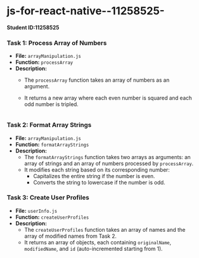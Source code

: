 # js-for-react-native--11258525-


**Student ID:11258525** 


### Task 1: Process Array of Numbers
- **File:** `arrayManipulation.js`
- **Function:** `processArray`
- **Description:** 
  - The `processArray` function takes an array of numbers as an argument.
  - It returns a new array where each even number is squared and each odd number is tripled.
 
    ```

### Task 2: Format Array Strings
- **File:** `arrayManipulation.js`
- **Function:** `formatArrayStrings`
- **Description:**
  - The `formatArrayStrings` function takes two arrays as arguments: an array of strings and an array of numbers processed by `processArray`.
  - It modifies each string based on its corresponding number:
    - Capitalizes the entire string if the number is even.
    - Converts the string to lowercase if the number is odd.
  

### Task 3: Create User Profiles
- **File:** `userInfo.js`
- **Function:** `createUserProfiles`
- **Description:**
  - The `createUserProfiles` function takes an array of names and the array of modified names from Task 2.
  - It returns an array of objects, each containing `originalName`, `modifiedName`, and `id` (auto-incremented starting from 1).





